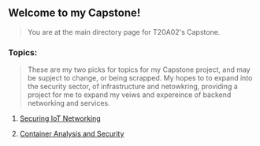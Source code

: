## Welcome to my Capstone!
> You are at the main directory page for T20A02's Capstone.

### Topics:
> These are my two picks for topics for my Capstone project, and may be supject to change, or being scrapped. My hopes to to expand into the security sector, of infrastructure and netowkring, providing a project for me to expand my veiws and expereince of backend networking and services.

1. [Securing IoT Networking](https://github.com/T20A026/Capstone/blob/main/Topic1.md)

2. [Container Analysis and Security](https://github.com/T20A026/Capstone/blob/main/Topic2.md)
